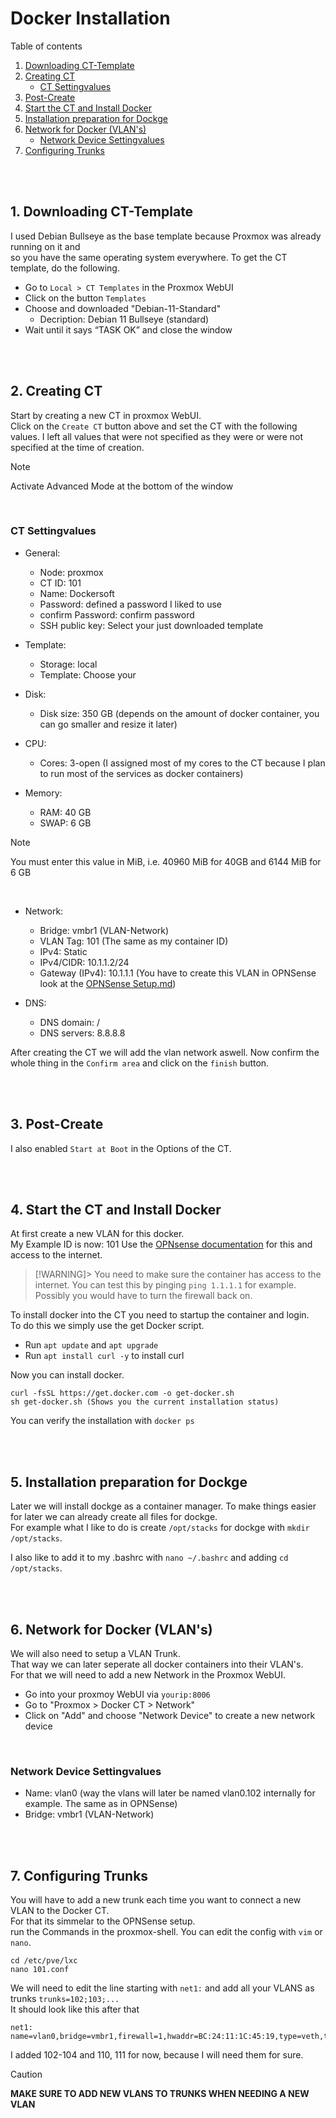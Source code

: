 # Docker Installation
Table of contents

1. <a href="#1-downloading-ct-template">Downloading CT-Template</a>
2. <a href="#2-creating-ct">Creating CT</a>
    * <a href="#ct-settingvalues">CT Settingvalues</a>
3. <a href="#3-post-create">Post-Create</a>
4. <a href="#4-start-the-ct-and-install-docker">Start the CT and Install Docker</a>
5. <a href="#5-installation-preparation-for-dockge">Installation preparation for Dockge</a>
6. <a href="#6-network-for-docker-vlans">Network for Docker (VLAN's)</a>
    * <a href="#network-device-settingvalues">Network Device Settingvalues</a>
7. <a href="#7-configuring-trunks">Configuring Trunks</a>

<br><br>


## 1. Downloading CT-Template
I used Debian Bullseye as the base template because Proxmox was already running on it and<br>
so you have the same operating system everywhere. To get the CT template, do the following.

* Go to `Local > CT Templates` in the Proxmox WebUI
* Click on the button `Templates`
* Choose and downloaded "Debian-11-Standard"
    * Decription: Debian 11 Bullseye (standard)
* Wait until it says “TASK OK” and close the window

<br><br>

## 2. Creating CT
Start by creating a new CT in proxmox WebUI.<br>
Click on the `Create CT` button above and set the CT with the following values.
I left all values that were not specified as they were or were not specified at the time of creation.

> [!NOTE]
> Activate Advanced Mode at the bottom of the window

<br>

### CT Settingvalues
* General:
    * Node:             proxmox
    * CT ID:            101
    * Name:             Dockersoft
    * Password:         defined a password I liked to use
    * confirm Password: confirm password
    * SSH public key:   Select your just downloaded template


* Template:
    * Storage:          local
    * Template:         Choose your 


* Disk:
    * Disk size:        350 GB (depends on the amount of docker container, you can go smaller and resize it later)


* CPU:
    * Cores:            3-open (I assigned most of my cores to the CT because I plan to run most of the services as docker containers)


* Memory:
    * RAM:              40 GB
    * SWAP:              6 GB

> [!NOTE]
> You must enter this value in MiB, i.e. 40960 MiB for 40GB and 6144 MiB for 6 GB

<br>

* Network:
    * Bridge:           vmbr1 (VLAN-Network)
    * VLAN Tag:         101 (The same as my container ID)
    * IPv4:             Static
    * IPv4/CIDR:        10.1.1.2/24
    * Gateway (IPv4):   10.1.1.1 (You have to create this VLAN in OPNSense look at the [OPNSense Setup.md](../opnsense/SETUP.md))

* DNS:
    * DNS domain:       /
    * DNS servers:      8.8.8.8

After creating the CT we will add the vlan network aswell.
Now confirm the whole thing in the `Confirm area` and click on the `finish` button.

<br><br>

## 3. Post-Create
I also enabled `Start at Boot` in the Options of the CT.

<br><br>

## 4. Start the CT and Install Docker
At first create a new VLAN for this docker.<br>
My Example ID is now: 101
Use the [OPNsense documentation](../opnsense/SETUP.md#6-adding-vlans) for this and access to the internet.<br>

> [!WARNING]>
> You need to make sure the container has access to the internet.
> You can test this by pinging `ping 1.1.1.1` for example.
> Possibly you would have to turn the firewall back on.

To install docker into the CT you need to startup the container and login.<br>
To do this we simply use the get Docker script.<br>
* Run `apt update` and `apt upgrade`
* Run `apt install curl -y` to install curl

Now you can install docker.
```
curl -fsSL https://get.docker.com -o get-docker.sh
sh get-docker.sh (Shows you the current installation status)
```
You can verify the installation with `docker ps`

<br><br>

## 5. Installation preparation for Dockge
Later we will install dockge as a container manager. To make things easier for later we can already create all files for dockge.<br>
For example what I like to do is create `/opt/stacks` for dockge with `mkdir /opt/stacks`.<br>

I also like to add it to my .bashrc with `nano ~/.bashrc` and adding `cd /opt/stacks`.

<br><br>

## 6. Network for Docker (VLAN's)
We will also need to setup a VLAN Trunk.<br>
That way we can later seperate all docker containers into their VLAN's.<br>
For that we will need to add a new Network in the Proxmox WebUI.

* Go into your proxmoy WebUI via `yourip:8006`
* Go to "Proxmox > Docker CT > Network"
* Click on "Add" and choose "Network Device" to create a new network device

<br>

### Network Device Settingvalues
* Name:     vlan0 (way the vlans will later be named vlan0.102 internally for example. The same as in OPNSense)
* Bridge:   vmbr1 (VLAN-Network)

<br><br>

## 7. Configuring Trunks
You will have to add a new trunk each time you want to connect a new VLAN to the Docker CT.<br>
For that its simmelar to the OPNSense setup.<br>
run the Commands in the proxmox-shell. You can edit the config with `vim` or `nano`.
```
cd /etc/pve/lxc
nano 101.conf
```

We will need to edit the line starting with `net1:` and add all your VLANS as trunks `trunks=102;103;...`<br>
It should look like this after that
```
net1: name=vlan0,bridge=vmbr1,firewall=1,hwaddr=BC:24:11:1C:45:19,type=veth,trunks=102;103;104;110;111
```
I added 102-104 and 110, 111 for now, because I will need them for sure.

> [!CAUTION]
> **MAKE SURE TO ADD NEW VLANS TO TRUNKS WHEN NEEDING A NEW VLAN**

